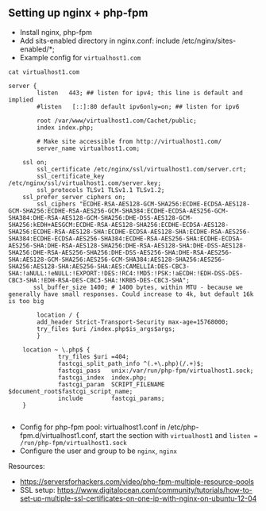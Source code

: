 ## Setting up nginx + php-fpm

- Install nginx, php-fpm
- Add sits-enabled directory in nginx.conf: include /etc/nginx/sites-enabled/*;
- Example config for `virtualhost1.com`

```
cat virtualhost1.com 

server {
        listen   443; ## listen for ipv4; this line is default and implied
        #listen   [::]:80 default ipv6only=on; ## listen for ipv6

        root /var/www/virtualhost1.com/Cachet/public;
        index index.php;

        # Make site accessible from http://virtualhost1.com/
        server_name virtualhost1.com;

	ssl on;
        ssl_certificate /etc/nginx/ssl/virtualhost1.com/server.crt;
        ssl_certificate_key /etc/nginx/ssl/virtualhost1.com/server.key;
        ssl_protocols TLSv1 TLSv1.1 TLSv1.2;
	ssl_prefer_server_ciphers on;
        ssl_ciphers "ECDHE-RSA-AES128-GCM-SHA256:ECDHE-ECDSA-AES128-GCM-SHA256:ECDHE-RSA-AES256-GCM-SHA384:ECDHE-ECDSA-AES256-GCM-SHA384:DHE-RSA-AES128-GCM-SHA256:DHE-DSS-AES128-GCM-SHA256:kEDH+AESGCM:ECDHE-RSA-AES128-SHA256:ECDHE-ECDSA-AES128-SHA256:ECDHE-RSA-AES128-SHA:ECDHE-ECDSA-AES128-SHA:ECDHE-RSA-AES256-SHA384:ECDHE-ECDSA-AES256-SHA384:ECDHE-RSA-AES256-SHA:ECDHE-ECDSA-AES256-SHA:DHE-RSA-AES128-SHA256:DHE-RSA-AES128-SHA:DHE-DSS-AES128-SHA256:DHE-RSA-AES256-SHA256:DHE-DSS-AES256-SHA:DHE-RSA-AES256-SHA:AES128-GCM-SHA256:AES256-GCM-SHA384:AES128-SHA256:AES256-SHA256:AES128-SHA:AES256-SHA:AES:CAMELLIA:DES-CBC3-SHA:!aNULL:!eNULL:!EXPORT:!DES:!RC4:!MD5:!PSK:!aECDH:!EDH-DSS-DES-CBC3-SHA:!EDH-RSA-DES-CBC3-SHA:!KRB5-DES-CBC3-SHA";
       ssl_buffer_size 1400; # 1400 bytes, within MTU - because we generally have small responses. Could increase to 4k, but default 16k is too big

        location / {
        add_header Strict-Transport-Security max-age=15768000;
        try_files $uri /index.php$is_args$args;
        }
 
	location ~ \.php$ {
              try_files $uri =404;
              fastcgi_split_path_info ^(.+\.php)(/.+)$;
              fastcgi_pass   unix:/var/run/php-fpm/virtualhost1.sock;
              fastcgi_index  index.php;
              fastcgi_param  SCRIPT_FILENAME  $document_root$fastcgi_script_name;
              include        fastcgi_params;
    }


```

- Config for php-fpm pool: virtualhost1.conf in /etc/php-fpm.d/virtualhost1.conf, start the section with `virtualhost1` and `listen = /run/php-fpm/virtualhost1.sock`
- Configure the user and group to be `nginx`, `nginx`

Resources:

- https://serversforhackers.com/video/php-fpm-multiple-resource-pools
- SSL setup: https://www.digitalocean.com/community/tutorials/how-to-set-up-multiple-ssl-certificates-on-one-ip-with-nginx-on-ubuntu-12-04
